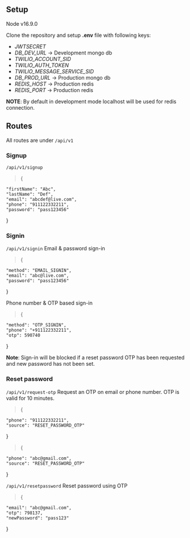 ## Setup

Node v16.9.0

Clone the repository and setup **.env** file with following keys:

- *JWTSECRET*
- *DB_DEV_URL* -> Development mongo db
- *TWILIO_ACCOUNT_SID*
- *TWILIO_AUTH_TOKEN*
- *TWILIO_MESSAGE_SERVICE_SID*
- *DB_PROD_URL* -> Production mongo db
- *REDIS_HOST* -> Production redis
- *REDIS_PORT* -> Production redis

**NOTE**: By default in development mode localhost will be used for redis connection.

## Routes

All routes are under `/api/v1`

### Signup

`/api/v1/signup`

> {

    "firstName": "Abc",
    "lastName": "Def",
    "email": "abcdef@live.com",
    "phone": "911122332211",
    "password": "pass123456"

}

### Signin

`/api/v1/signin`
Email & password sign-in

> {

    "method": "EMAIL_SIGNIN",
    "email": "abc@live.com",
    "password": "pass123456"

}

Phone number & OTP based sign-in

> {

    "method": "OTP_SIGNIN",
    "phone": "+911122332211",
    "otp": 590740

}

**Note**: Sign-in will be blocked if a reset password OTP has been requested and new password has not been set.

### Reset password

`/api/v1/request-otp`
Request an OTP on email or phone number. OTP is valid for 10 minutes.

> {

    "phone": "911122332211",
    "source": "RESET_PASSWORD_OTP"

}

> {

    "phone": "abc@gmail.com",
    "source": "RESET_PASSWORD_OTP"

}

`/api/v1/resetpassword`
Reset password using OTP

> {

    "email": "abc@gmail.com",
    "otp": 798137,
    "newPassword": "pass123"

}
